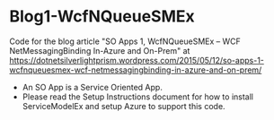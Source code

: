 # Blog1-WcfNQueueSMEx
Code for the blog article "SO Apps 1, WcfNQueueSMEx – WCF NetMessagingBinding In-Azure and On-Prem" at  https://dotnetsilverlightprism.wordpress.com/2015/05/12/so-apps-1-wcfnqueuesmex-wcf-netmessagingbinding-in-azure-and-on-prem/

*  An SO App is a Service Oriented App.  
*  Please read the Setup Instructions document for how to install ServiceModelEx and setup Azure to support this code.
